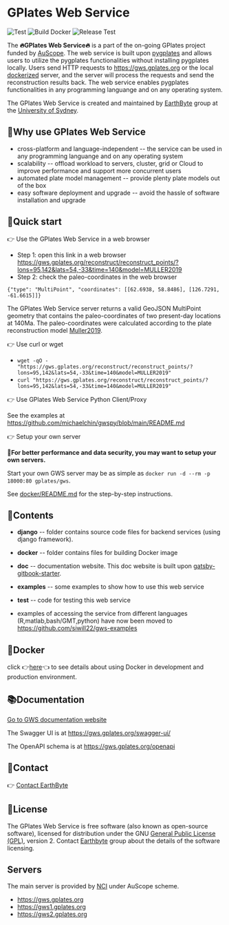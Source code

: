 # GPlates Web Service

![Test](https://github.com/gplates/gplates-web-service/actions/workflows/test.yml/badge.svg)
![Build Docker](https://github.com/gplates/gplates-web-service/actions/workflows/build-and-push-docker.yml/badge.svg)
![Release Test](https://github.com/gplates/gplates-web-service/actions/workflows/release-test.yml/badge.svg)

The **🔥GPlates Web Service🔥** is a part of the on-going GPlates project funded by [AuScope](https://www.auscope.org.au/). The web service is built upon [pygplates](https://www.gplates.org/docs/pygplates/index.html) and allows users to utilize the pygplates functionalities without installing pygplates locally. Users send HTTP requests to https://gws.gplates.org or the local [dockerized](https://hub.docker.com/r/gplates/gws) server, and the server will process the requests and send the reconstruction results back. The web service enables pygplates functionalities in any programming languange and on any operating system.

The GPlates Web Service is created and maintained by [EarthByte](https://www.earthbyte.org) group at the [University of Sydney](https://www.sydney.edu.au/).

## 🤔Why use GPlates Web Service

- cross-platform and language-independent -- the service can be used in any programming languange and on any operating system
- scalability -- offload workload to servers, cluster, grid or Cloud to improve performance and support more concurrent users
- automated plate model management -- provide plenty plate models out of the box
- easy software deployment and upgrade -- avoid the hassle of software installation and upgrade

## 🚀Quick start

👉 Use the GPlates Web Service in a web browser

- Step 1: open this link in a web browser <https://gws.gplates.org/reconstruct/reconstruct_points/?lons=95,142&lats=54,-33&time=140&model=MULLER2019>
- Step 2: check the paleo-coordinates in the web browser

```
{"type": "MultiPoint", "coordinates": [[62.6938, 58.8486], [126.7291, -61.6615]]}
```

The GPlates Web Service server returns a valid GeoJSON MultiPoint geometry that contains the paleo-coordinates of two present-day locations at 140Ma. The paleo-coordinates were calculated according to the plate reconstruction model [Muller2019](https://www.earthbyte.org/muller-et-al-2019-deforming-plate-reconstruction-and-seafloor-age-grids-tectonics/). 

👉 Use curl or wget

- `wget -qO - "https://gws.gplates.org/reconstruct/reconstruct_points/?lons=95,142&lats=54,-33&time=140&model=MULLER2019" `
- `curl "https://gws.gplates.org/reconstruct/reconstruct_points/?lons=95,142&lats=54,-33&time=140&model=MULLER2019" `

👉 Use GPlates Web Service Python Client/Proxy

See the examples at <https://github.com/michaelchin/gwspy/blob/main/README.md>

👉 Setup your own server

**📌For better performance and data security, you may want to setup your own servers.**

Start your own GWS server may be as simple as `docker run -d --rm -p 18000:80 gplates/gws`.

See [docker/README.md](docker/README.md) for the step-by-step instructions.

## 📂Contents

- **django** -- folder contains source code files for backend services (using django framework).

- **docker** -- folder contains files for building Docker image

- **doc** -- documentation website. This doc website is built upon [gatsby-gitbook-starter](https://www.gatsbyjs.com/starters/hasura/gatsby-gitbook-starter/).

- **examples** -- some examples to show how to use this web service

- **test** -- code for testing this web service

- examples of accessing the service from different languages (R,matlab,bash/GMT,python) have now been moved to https://github.com/siwill22/gws-examples

## 🐳Docker

click 👉[here](docker/README.md)👈 to see details about using Docker in development and production environment.

## 📚Documentation

[Go to GWS documentation website](https://gwsdoc.gplates.org/)

The Swagger UI is at https://gws.gplates.org/swagger-ui/

The OpenAPI schema is at https://gws.gplates.org/openapi

## 📮Contact

👉 [Contact EarthByte](https://www.earthbyte.org/contact-us-3/)

## 📝License

The GPlates Web Service is free software (also known as open-source software), licensed for distribution under the GNU [General Public License (GPL)](https://www.gnu.org/licenses/old-licenses/gpl-2.0.html), version 2. Contact [Earthbyte](https://www.earthbyte.org/contact-us-3/) group about the details of the software licensing.

## Servers

The main server is provided by [NCI](https://nci.org.au/) under AuScope scheme.

- https://gws.gplates.org
- https://gws1.gplates.org
- https://gws2.gplates.org



